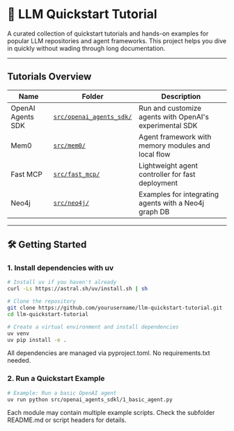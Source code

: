 # 🚀 LLM Quickstart Tutorial

A curated collection of quickstart tutorials and hands-on examples for popular LLM repositories and agent frameworks. This project helps you dive in quickly without wading through long documentation.

---

## Tutorials Overview
| Name               | Folder                                       | Description                                              |
|--------------------|----------------------------------------------|----------------------------------------------------------|
| OpenAI Agents SDK  | [`src/openai_agents_sdk/`](src/openai_agents_sdk/) | Run and customize agents with OpenAI's experimental SDK  |
| Mem0               | [`src/mem0/`](src/mem0/)                         | Agent framework with memory modules and local flow       |
| Fast MCP           | [`src/fast_mcp/`](src/fast_mcp/)                 | Lightweight agent controller for fast deployment         |
| Neo4j              | [`src/neo4j/`](src/neo4j/)                       | Examples for integrating agents with a Neo4j graph DB    |

---

## 🛠️ Getting Started

### 1. Install dependencies with uv

```bash
# Install uv if you haven't already
curl -Ls https://astral.sh/uv/install.sh | sh

# Clone the repository
git clone https://github.com/yourusername/llm-quickstart-tutorial.git
cd llm-quickstart-tutorial

# Create a virtual environment and install dependencies
uv venv
uv pip install -e .
```

All dependencies are managed via pyproject.toml. No requirements.txt needed.

### 2. Run a Quickstart Example

```bash
# Example: Run a basic OpenAI agent
uv run python src/openai_agents_sdkl/1_basic_agent.py
```
Each module may contain multiple example scripts. Check the subfolder README.md or script headers for details.